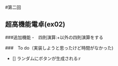 #第二回
## 超高機能電卓(ex02)

###追加機能
-　四則演算:+以外の四則演算をする

###　To do（実装しようと思ったけど時間がなかった)

- [] ランダムにボタンが生成される:r